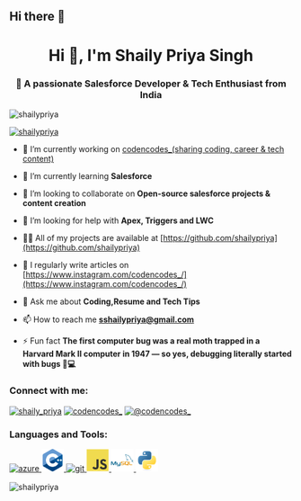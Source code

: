 ## Hi there 👋
<h1 align="center">Hi 👋, I'm Shaily Priya Singh</h1>
<h3 align="center">🚀 A passionate Salesforce Developer & Tech Enthusiast from India</h3>

<p align="left"> <img src="https://komarev.com/ghpvc/?username=shailypriya&label=Profile%20views&color=0e75b6&style=flat" alt="shailypriya" /> </p>

<p align="left"> <a href="https://github.com/ryo-ma/github-profile-trophy"><img src="https://github-profile-trophy.vercel.app/?username=shailypriya" alt="shailypriya" /></a> </p>

- 🔭 I’m currently working on [codencodes_(sharing coding, career & tech content)](https://www.instagram.com/codencodes_/)

- 🌱 I’m currently learning **Salesforce**

- 👯 I’m looking to collaborate on **Open-source salesforce projects & content creation**

- 🤝 I’m looking for help with **Apex, Triggers and LWC**

- 👨‍💻 All of my projects are available at [https://github.com/shailypriya](https://github.com/shailypriya)

- 📝 I regularly write articles on [https://www.instagram.com/codencodes_/](https://www.instagram.com/codencodes_/)

- 💬 Ask me about **Coding,Resume and Tech Tips**

- 📫 How to reach me **sshailypriya@gmail.com**

- ⚡ Fun fact **The first computer bug was a real moth trapped in a Harvard Mark II computer in 1947 — so yes, debugging literally started with bugs 🐛💻**

<h3 align="left">Connect with me:</h3>
<p align="left">
<a href="https://twitter.com/shaily_priya" target="blank"><img align="center" src="https://raw.githubusercontent.com/rahuldkjain/github-profile-readme-generator/master/src/images/icons/Social/twitter.svg" alt="shaily_priya" height="30" width="40" /></a>
<a href="https://instagram.com/codencodes_" target="blank"><img align="center" src="https://raw.githubusercontent.com/rahuldkjain/github-profile-readme-generator/master/src/images/icons/Social/instagram.svg" alt="codencodes_" height="30" width="40" /></a>
<a href="https://www.youtube.com/c/@codencodes_" target="blank"><img align="center" src="https://raw.githubusercontent.com/rahuldkjain/github-profile-readme-generator/master/src/images/icons/Social/youtube.svg" alt="@codencodes_" height="30" width="40" /></a>
</p>

<h3 align="left">Languages and Tools:</h3>
<p align="left"> <a href="https://azure.microsoft.com/en-in/" target="_blank" rel="noreferrer"> <img src="https://www.vectorlogo.zone/logos/microsoft_azure/microsoft_azure-icon.svg" alt="azure" width="40" height="40"/> </a> <a href="https://www.w3schools.com/cpp/" target="_blank" rel="noreferrer"> <img src="https://raw.githubusercontent.com/devicons/devicon/master/icons/cplusplus/cplusplus-original.svg" alt="cplusplus" width="40" height="40"/> </a> <a href="https://git-scm.com/" target="_blank" rel="noreferrer"> <img src="https://www.vectorlogo.zone/logos/git-scm/git-scm-icon.svg" alt="git" width="40" height="40"/> </a> <a href="https://developer.mozilla.org/en-US/docs/Web/JavaScript" target="_blank" rel="noreferrer"> <img src="https://raw.githubusercontent.com/devicons/devicon/master/icons/javascript/javascript-original.svg" alt="javascript" width="40" height="40"/> </a> <a href="https://www.mysql.com/" target="_blank" rel="noreferrer"> <img src="https://raw.githubusercontent.com/devicons/devicon/master/icons/mysql/mysql-original-wordmark.svg" alt="mysql" width="40" height="40"/> </a> <a href="https://www.python.org" target="_blank" rel="noreferrer"> <img src="https://raw.githubusercontent.com/devicons/devicon/master/icons/python/python-original.svg" alt="python" width="40" height="40"/> </a> </p>

<p><img align="center" src="https://github-readme-stats.vercel.app/api/top-langs?username=shailypriya&show_icons=true&locale=en&layout=compact" alt="shailypriya" /></p>

